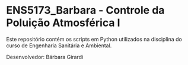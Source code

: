 # ENS5173_Barbara - Controle da Poluição Atmosférica I

Este repositório contém os scripts em Python utilizados na disciplina do curso de Engenharia Sanitária e Ambiental.

Desenvolvedor: Bárbara Girardi